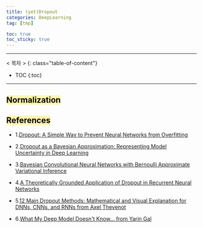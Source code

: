 ```yaml
---
title: (yet)Dropout
categories: DeepLearning
tag: [tmp]

toc: true
toc_sticky: true
---
```


---
< 목차 >
{: class="table-of-content"}
* TOC
{:toc}
---

## <mark style='background-color: #fff5b1'> Normalization </mark>

## <mark style='background-color: #fff5b1'> References </mark>

- 1.[Dropout: A Simple Way to Prevent Neural Networks from Overfitting](https://jmlr.org/papers/volume15/srivastava14a/srivastava14a.pdf)

- 2.[Dropout as a Bayesian Approximation: Representing Model Uncertainty in Deep Learning](http://proceedings.mlr.press/v48/gal16.pdf)

- 3.[Bayesian Convolutional Neural Networks with Bernoulli Approximate Variational Inference](https://arxiv.org/pdf/1506.02158)

- 4.[A Theoretically Grounded Application of Dropout in Recurrent Neural Networks](https://arxiv.org/pdf/1512.05287)

- 5.[12 Main Dropout Methods: Mathematical and Visual Explanation for DNNs, CNNs, and RNNs from Axel Thevenot](https://towardsdatascience.com/12-main-dropout-methods-mathematical-and-visual-explanation-58cdc2112293)

- 6.[What My Deep Model Doesn't Know... from Yarin Gal](http://mlg.eng.cam.ac.uk/yarin/blog_3d801aa532c1ce.html)
